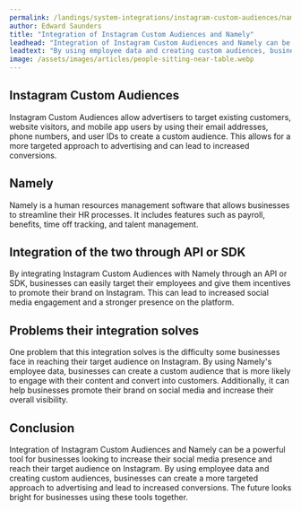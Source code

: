 ```yaml
---
permalink: /landings/system-integrations/instagram-custom-audiences/namely
author: Edward Saunders
title: "Integration of Instagram Custom Audiences and Namely"
leadhead: "Integration of Instagram Custom Audiences and Namely can be a powerful tool for businesses looking to increase their social media presence and reach their target audience on Instagram"
leadtext: "By using employee data and creating custom audiences, businesses can create a more targeted approach to advertising and lead to increased conversions. The future looks bright for businesses using these tools together."
image: /assets/images/articles/people-sitting-near-table.webp
---
```

<div class="arttext">	<section>
		<h1>Instagram Custom Audiences</h1>
		<p>Instagram Custom Audiences allow advertisers to target existing customers, website visitors, and mobile app users by using their email addresses, phone numbers, and user IDs to create a custom audience. This allows for a more targeted approach to advertising and can lead to increased conversions.</p>
	</section>
	<section>
		<h1>Namely</h1>
		<p>Namely is a human resources management software that allows businesses to streamline their HR processes. It includes features such as payroll, benefits, time off tracking, and talent management.</p>
	</section>
	<section>
		<h1>Integration of the two through API or SDK</h1>
		<p>By integrating Instagram Custom Audiences with Namely through an API or SDK, businesses can easily target their employees and give them incentives to promote their brand on Instagram. This can lead to increased social media engagement and a stronger presence on the platform.</p>
	</section>
	<section>
		<h1>Problems their integration solves</h1>
		<p>One problem that this integration solves is the difficulty some businesses face in reaching their target audience on Instagram. By using Namely's employee data, businesses can create a custom audience that is more likely to engage with their content and convert into customers. Additionally, it can help businesses promote their brand on social media and increase their overall visibility.</p>
	</section>
	<section>
		<h1>Conclusion</h1>
		<p>Integration of Instagram Custom Audiences and Namely can be a powerful tool for businesses looking to increase their social media presence and reach their target audience on Instagram. By using employee data and creating custom audiences, businesses can create a more targeted approach to advertising and lead to increased conversions. The future looks bright for businesses using these tools together.</p>
	</section>
</div>